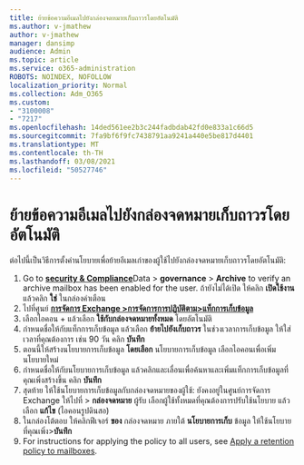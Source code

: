 ```yaml
---
title: ย้ายข้อความอีเมลไปยังกล่องจดหมายเก็บถาวรโดยอัตโนมัติ
ms.author: v-jmathew
author: v-jmathew
manager: dansimp
audience: Admin
ms.topic: article
ms.service: o365-administration
ROBOTS: NOINDEX, NOFOLLOW
localization_priority: Normal
ms.collection: Adm_O365
ms.custom:
- "3100008"
- "7217"
ms.openlocfilehash: 14ded561ee2b3c244fadbdab42fd0e833a1c66d5
ms.sourcegitcommit: 7fa9bf6f9fc7438791aa9241a440e5be817d4401
ms.translationtype: MT
ms.contentlocale: th-TH
ms.lasthandoff: 03/08/2021
ms.locfileid: "50527746"
---
```

# <a name="automatically-move-email-messages-to-the-archive-mailbox"></a>ย้ายข้อความอีเมลไปยังกล่องจดหมายเก็บถาวรโดยอัตโนมัติ

ต่อไปนี้เป็นวิธีการตั้งค่านโยบายเพื่อย้ายอีเมลเก่าของผู้ใช้ไปยังกล่องจดหมายเก็บถาวรโดยอัตโนมัติ:

1. Go to [**security & Compliance**](https://go.microsoft.com/fwlink/p/?linkid=2077143)Data  >  **governance**  >  **Archive** to verify an archive mailbox has been enabled for the user. ถ้ายังไม่ได้เปิด ให้คลิก **เปิดใช้งาน** แล้วคลิก **ใช่** ในกล่องคําเตือน
2. ไปที่ศูนย์ [**การจัดการ Exchange >การจัดการการปฏิบัติตาม>แท็กการเก็บข้อมูล**](https://go.microsoft.com/fwlink/?linkid=2059104)
3. เลือกไอคอน + แล้วเลือก **ใช้กับกล่องจดหมายทั้งหมด** โดยอัตโนมัติ
4. กําหนดชื่อให้กับแท็กการเก็บข้อมูล แล้วเลือก **ย้ายไปยังเก็บถาวร** ในช่วงเวลาการเก็บข้อมูล ให้ใส่เวลาที่คุณต้องการ เช่น 90 วัน คลิก **บันทึก**
5. ตอนนี้ให้สร้างนโยบายการเก็บข้อมูล **โดยเลือก** นโยบายการเก็บข้อมูล เลือกไอคอนเพื่อเพิ่มนโยบายใหม่
6. กําหนดชื่อให้กับนโยบายการเก็บข้อมูล แล้วคลิกและเลื่อนเพื่อค้นหาและเพิ่มแท็กการเก็บข้อมูลที่คุณเพิ่งสร้างขึ้น คลิก **บันทึก**
7. สุดท้าย ให้ใช้นโยบายการเก็บข้อมูลกับกล่องจดหมายของผู้ใช้: ยังคงอยู่ในศูนย์การจัดการ Exchange ให้ไปที่  >  **กล่องจดหมาย** ผู้รับ เลือกผู้ใช้ทั้งหมดที่คุณต้องการปรับใช้นโยบาย แล้วเลือก **แก้ไข** (ไอคอนรูปดินสอ)
8. ในกล่องโต้ตอบ ให้คลิกฟีเจอร์ **ของ** กล่องจดหมาย ภายใต้ **นโยบายการเก็บ** ข้อมูล ให้ใช้นโยบายที่คุณเพิ่ง>**บันทึก**
9. For instructions for applying the policy to all users, see [Apply a retention policy to mailboxes](https://docs.microsoft.com/exchange/security-and-compliance/messaging-records-management/apply-retention-policy).

